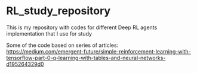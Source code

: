 # RL_study_repository
This is my repository with codes for different Deep RL agents implementation that I use for study

Some of the code based on series of articles: https://medium.com/emergent-future/simple-reinforcement-learning-with-tensorflow-part-0-q-learning-with-tables-and-neural-networks-d195264329d0
